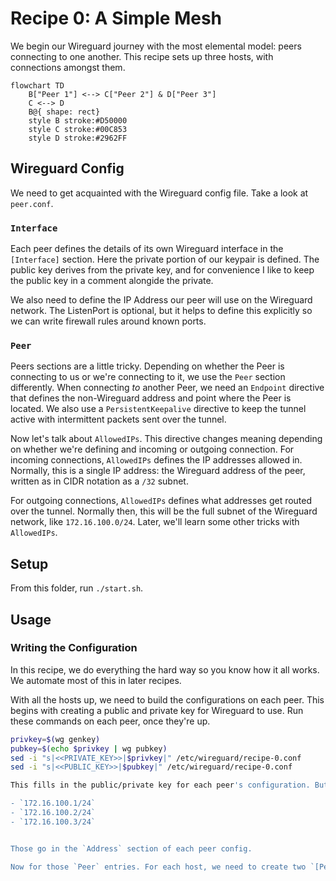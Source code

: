 # Recipe 0: A Simple Mesh

We begin our Wireguard journey with the most elemental model: peers connecting to one another. This recipe sets up three hosts, with connections amongst them.

```mermaid
flowchart TD
    B["Peer 1"] <--> C["Peer 2"] & D["Peer 3"]
    C <--> D
    B@{ shape: rect}
    style B stroke:#D50000
    style C stroke:#00C853
    style D stroke:#2962FF
```

## Wireguard Config

We need to get acquainted with the Wireguard config file. Take a look at `peer.conf`. 

### `Interface`

Each peer defines the details of its own Wireguard interface in the `[Interface]` section. Here the private portion of our keypair is defined. The public key derives from the private key, and for convenience I like to keep the public key in a comment alongide the private.

We also need to define the IP Address our peer will use on the Wireguard network. The ListenPort is optional, but it helps to define this explicitly so we can write firewall rules around known ports.

### `Peer`

Peers sections are a little tricky. Depending on whether the Peer is connecting to us or we're connecting to it, we use the `Peer` section differently. When connecting _to_ another Peer, we need an `Endpoint` directive that defines the non-Wireguard address and point where the Peer is located. We also use a `PersistentKeepalive` directive to keep the tunnel active with intermittent packets sent over the tunnel.

Now let's talk about `AllowedIPs`. This directive changes meaning depending on whether we're defining and incoming or outgoing connection. For incoming connections, `AllowedIPs` defines the IP addresses allowed in. Normally, this is a single IP address: the Wireguard address of the peer, written as in CIDR notation as a `/32` subnet.

For outgoing connections, `AllowedIPs` defines what addresses get routed over the tunnel. Normally then, this will be the full subnet of the Wireguard network, like `172.16.100.0/24`. Later, we'll learn some other tricks with `AllowedIPs`.

## Setup

From this folder, run `./start.sh`.

## Usage

### Writing the Configuration

In this recipe, we do everything the hard way so you know how it all works. We automate most of this in later recipes.

With all the hosts up, we need to build the configurations on each peer. This begins with creating a public and private key for Wireguard to use. Run these commands on each peer, once they're up.

```bash
privkey=$(wg genkey)
pubkey=$(echo $privkey | wg pubkey)
sed -i "s|<<PRIVATE_KEY>>|$privkey|" /etc/wireguard/recipe-0.conf
sed -i "s|<<PUBLIC_KEY>>|$pubkey|" /etc/wireguard/recipe-0.conf

This fills in the public/private key for each peer's configuration. But we're not finished. We also need to decide on IP addresses for each. I'd use the `172.16.100.0/24` subnet. So our IP addresses could be:

- `172.16.100.1/24`
- `172.16.100.2/24`
- `172.16.100.3/24`


Those go in the `Address` section of each peer config.

Now for those `Peer` entries. For each host, we need to create two `[Peer]` entries. Peer 1 needs 2 and 3; Peer 2 needs 1 and 3; and Peer 3 needs 1 and 2. 
